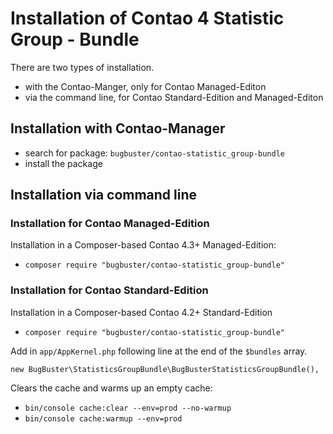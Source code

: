 # Installation of Contao 4 Statistic Group - Bundle

There are two types of installation.

* with the Contao-Manger, only for Contao Managed-Editon
* via the command line, for Contao Standard-Edition and Managed-Editon


## Installation with Contao-Manager

* search for package: `bugbuster/contao-statistic_group-bundle`
* install the package


## Installation via command line

### Installation for Contao Managed-Edition

Installation in a Composer-based Contao 4.3+ Managed-Edition:

* `composer require "bugbuster/contao-statistic_group-bundle"`


### Installation for Contao Standard-Edition

Installation in a Composer-based Contao 4.2+ Standard-Edition

* `composer require "bugbuster/contao-statistic_group-bundle"`

Add in `app/AppKernel.php` following line at the end of the `$bundles` array.

`new BugBuster\StatisticsGroupBundle\BugBusterStatisticsGroupBundle(),`

Clears the cache and warms up an empty cache:

* `bin/console cache:clear --env=prod --no-warmup`
* `bin/console cache:warmup --env=prod`

